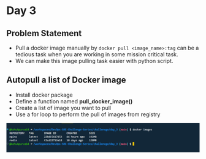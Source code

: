 # Day 3 

## Problem Statement
  - Pull a docker image manually by `docker pull <image_name>:tag` can be a tedious task when you are working in some mission critical task.
  - We can make this image pulling task easier with python script.

## Autopull a  list of Docker image
   - Install docker package
   - Define a function named **pull_docker_image()**
   - Create a list of image you want to pull
   - Use a for loop to perform the pull of images from registry



![alt text](image-1.png)